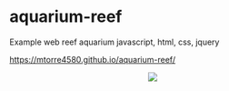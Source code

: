 # aquarium-reef

Example web reef aquarium javascript, html, css, jquery

https://mtorre4580.github.io/aquarium-reef/

<div style="text-align:center;margin:auto">
    <img src ="example.png" />
</div>